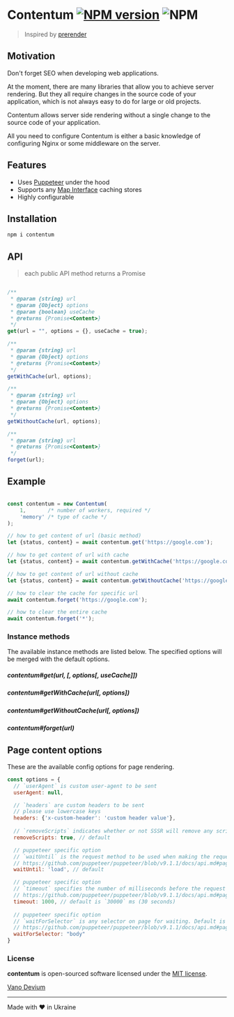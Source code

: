 # Contentum [![NPM version](https://img.shields.io/npm/v/contentum.svg)](https://www.npmjs.com/package/contentum) ![NPM](https://img.shields.io/npm/l/contentum.svg)

> Inspired by [prerender](https://github.com/prerender/prerender)

## Motivation

Don't forget SEO when developing web applications.

At the moment, there are many libraries that allow you to achieve server rendering.
But they all require changes in the source code of your application, which is not always easy to do for large or old
projects.

Contentum allows server side rendering without a single change to the source code of your application.

All you need to configure Contentum is either a basic knowledge of configuring Nginx or some middleware on the server.

## Features

- Uses [Puppeteer](https://github.com/puppeteer/puppeteer) under the hood
- Supports any [Map Interface](https://developer.mozilla.org/en-US/docs/Web/JavaScript/Reference/Global_Objects/Map)
  caching stores
- Highly configurable

## Installation

```sh
npm i contentum
```

## API

> each public API method returns a Promise

```js

/**
 * @param {string} url
 * @param {Object} options
 * @param {boolean} useCache
 * @returns {Promise<Content>}
 */
get(url = "", options = {}, useCache = true);

/**
 * @param {string} url
 * @param {Object} options
 * @returns {Promise<Content>}
 */
getWithCache(url, options);

/**
 * @param {string} url
 * @param {Object} options
 * @returns {Promise<Content>}
 */
getWithoutCache(url, options);

/**
 * @param {string} url
 * @returns {Promise<Content>}
 */
forget(url);

```

## Example

```js

const contentum = new Contentum(
    1,       /* number of workers, required */
    'memory' /* type of cache */
);

// how to get content of url (basic method)
let {status, content} = await contentum.get('https://google.com');

// how to get content of url with cache
let {status, content} = await contentum.getWithCache('https://google.com');

// how to get content of url without cache
let {status, content} = await contentum.getWithoutCache('https://google.com');

// how to clear the cache for specific url
await contentum.forget('https://google.com');

// how to clear the entire cache
await contentum.forget('*');

```

### Instance methods

The available instance methods are listed below. The specified options will be merged with the default options.

##### contentum#get(url, [, options[, useCache]])

##### contentum#getWithCache(url[, options])

##### contentum#getWithoutCache(url[, options])

##### contentum#forget(url)

## Page content options

These are the available config options for page rendering.

```js
const options = {
  // `userAgent` is custom user-agent to be sent
  userAgent: null,

  // `headers` are custom headers to be sent
  // please use lowercase keys
  headers: {'x-custom-header': 'custom header value'},
    
  // `removeScripts` indicates whether or not SSSR will remove any scripts from page content after rendering
  removeScripts: true, // default

  // puppeteer specific option
  // `waitUntil` is the request method to be used when making the request
  // https://github.com/puppeteer/puppeteer/blob/v9.1.1/docs/api.md#pagegotourl-options
  waitUntil: 'load', // default

  // puppeteer specific option
  // `timeout` specifies the number of milliseconds before the request times out.
  // https://github.com/puppeteer/puppeteer/blob/v9.1.1/docs/api.md#pagesetdefaultnavigationtimeouttimeout
  timeout: 1000, // default is `30000` ms (30 seconds)
        
  // puppeteer specific option
  // `waitForSelector` is any selector on page for waiting. Default is "body"
  // https://github.com/puppeteer/puppeteer/blob/v9.1.1/docs/api.md#pagewaitforselectorselector-options
  waitForSelector: "body"
}
```

### License

**contentum** is open-sourced software licensed under the [MIT license](./LICENSE.md).

[Vano Devium](https://github.com/vanodevium/)

---

Made with ❤️ in Ukraine
